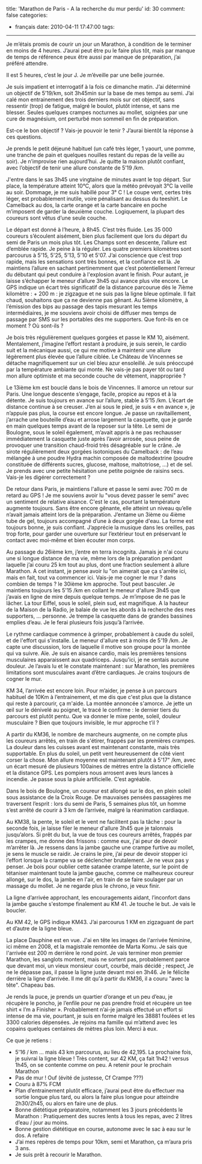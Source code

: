 title: 'Marathon de Paris - A la recherche du mur perdu'
id: 30
comment: false
categories:
  - français
date: 2010-04-11 17:47:00
tags:
---

Je m’étais promis de courir un jour un Marathon, à condition de le terminer en moins de 4 heures. J’aurai peut être pu le faire plus tôt, mais par manque de temps de référence peux être aussi par manque de préparation, j’ai préféré attendre.

Il est 5 heures, c’est le jour J. Je m’éveille par une belle journée.

Je suis impatient et interrogatif à la fois ce dimanche matin. J’ai déterminé un objectif de 5’19/km, soit 3h45min sur la base de mes temps au semi. J’ai calé mon entrainement des trois derniers mois sur cet objectif, sans ressentir (trop) de fatigue, malgré le boulot, plutôt intense, et sans me blesser. Seules quelques crampes nocturnes au mollet, soignées par une cure de magnésium, ont perturbé mon sommeil en fin de préparation.

Est-ce le bon objectif ? Vais-je pouvoir le tenir ? J’aurai bientôt la réponse à ces questions.

Je prends le petit déjeuné habituel (un café très léger, 1 yaourt, une pomme, une tranche de pain et quelques nouilles restant du repas de la veille au soir). Je n’improvise rien aujourd’hui. Je quitte la maison plutôt confiant, avec l’objectif de tenir une allure constante de 5’19 /km.

J'entre dans le sas 3h45 une vingtaine de minutes avant le top départ. Sur place, la température atteint 10°C, alors que la météo prévoyait 3°C la veille au soir. Dommage, je me suis habillé pour 3° C ! Le coupe vent, certes très léger, est probablement inutile, voire pénalisant au dessus du teeshirt. Le Camelback au dos, la carte orange et la carte bancaire en poche m’imposent de garder la deuxième couche. Logiquement, la plupart des coureurs sont vêtus d’une seule couche.

Le départ est donné à l’heure, à 8h45\. C’est très fluide. Les 35 000 coureurs s’écoulent aisément, bien plus facilement que lors du départ du semi de Paris un mois plus tôt. Les Champs sont en descente, l’allure est d’emblée rapide. Je peine à la réguler. Les quatre premiers kilomètres sont parcourus à 5'15, 5'25, 5'13, 5'10 et 5'07\. J’ai conscience que c’est trop rapide, mais les sensations sont très bonnes, et la confiance est là. Je maintiens l’allure en sachant pertinemment que c’est potentiellement l’erreur du débutant qui peut conduire à l'explosion avant le finish. Pour autant, je laisse s’échapper le meneur d’allure 3h45 qui avance plus vite encore. Le GPS indique un écart très significatif de la distance parcourue dès le 7ième kilomètre : + 200 m : je zigzague et ne suis pas la ligne bleue optimale. Il fait chaud, souhaitons que ça ne devienne pas gênant. Au 5ième kilomètre, à l’émission des bips au passage des tapis mesurant les temps intermédiaires, je me souviens avoir choisi de diffuser mes temps de passage par SMS sur les portables des me supporters. Que font-ils en ce moment ? Où sont-ils ?

Je bois très régulièrement quelques gorgées et passe le KM 10, aisément. Mentalement, j’imagine l’effort restant à produire, je suis serein, le cardio suit et la mécanique aussi, ce qui me motive à maintenir une allure légèrement plus élevée que l’allure ciblée. Le Château de Vincennes se détache magnifiquement sur un ciel bleu azur ensoleillé. Je suis préoccupé par la température ambiante qui monte. Ne vais-je pas payer tôt ou tard mon allure optimiste et ma seconde couche de vêtement, inappropriée ?

Le 13ième km est bouclé dans le bois de Vincennes. Il amorce un retour sur Paris. Une longue descente s’engage, facile, propice au repos et à la détente. Je suis toujours en avance sur l’allure, stable à 5’15 /km. L’écart de distance continue à se creuser. J’en ai sous le pied, je suis « en avance », je n’appuie pas plus, la course est encore longue. Je passe un ravitaillement, j’arrache une bouteille d’eau et arrose largement la casquette, que je garde en main quelques temps avant de la reposer sur la tête. Le semi de Boulogne, sous le soleil également, m’avait appris à ne pas rechausser immédiatement la casquette juste après l’avoir arrosée, sous peine de provoquer une transition chaud-froid très désagréable sur le crâne. Je sirote régulièrement deux gorgées isotoniques du Camelback : de l’eau mélangée à une poudre Hydra machin composée de maltodextrine (poudre constituée de différents sucres, glucose, maltose, maltotriose, …) et de sel. Je prends avec une petite hésitation une petite poignée de raisins secs. Vais-je les digérer correctement ?

De retour dans Paris, je maintiens l'allure et passe le semi avec 700 m de retard au GPS ! Je me souviens avoir lu "vous devez passer le semi" avec un sentiment de relative aisance. C'est le cas, pourtant la température augmente toujours. Sans être encore gênante, elle atteint un niveau qu’elle n’avait jamais atteint lors de la préparation. J’entame un 3ième ou 4ième tube de gel, toujours accompagné d’une à deux gorgée d'eau. La forme est toujours bonne, je suis confiant. J’apprécie la musique dans les oreilles, pas trop forte, pour garder une ouverture sur l’extérieur tout en préservant le contact avec moi-même et bien écouter mon corps.

Au passage du 26ième km, j’entre en terra incognita. Jamais je n'ai couru une si longue distance de ma vie, même lors de la préparation pendant laquelle j’ai couru 25 km tout au plus, dont une fraction seulement à allure Marathon. A cet instant, je pense avoir lu "on aimerait que ça s'arrête ici, mais en fait, tout va commencer ici. Vais-je me cogner le mur ? dans combien de temps ? le 30ième km approche. Tout peut basculer. Je maintiens toujours les 5'15 /km en collant le meneur d'allure 3h45 que j’avais en ligne de mire depuis quelque temps. Je m’impose de ne pas le lâcher. La tour Eiffel, sous le soleil, plein sud, est magnifique. A la hauteur de la Maison de la Radio, je balaie de vue les abords à la recherche des mes supporters, … personne. Je trempe la casquette dans de grandes bassines emplies d’eau. Je le ferai plusieurs fois jusqu’à l’arrivée.

Le rythme cardiaque commence à grimper, probablement à caude du soleil, et de l'effort qui s'installe. Le meneur d'allure est à moins de 5'19 /km. Je capte une discussion, lors de laquelle il motive son groupe pour la montée qui va suivre. Aïe. Je suis en aisance cardio, mais les premières tensions musculaires apparaissent aux quadriceps. Jusqu'ici, je ne sentais aucune douleur. Je l’avais lu et le constate maintenant : sur Marathon, les premières limitations sont musculaires avant d’être cardiaques. Je crains toujours de cogner le mur.

KM 34, l’arrivée est encore loin. Pour m’aider, je pense à un parcours habituel de 10Km à l’entrainement, et me dis que c'est plus que la distance qui reste à parcourir, ça m'aide. La montée annoncée s'amorce. Je jette un œil sur le dénivelé au poignet, le tracé le confirme : le dernier tiers du parcours est plutôt pentu. Que va donner le mixe pente, soleil, douleur musculaire ? Bien que toujours invisible, le mur approche t’il ?

A partir du KM36, le nombre de marcheurs augmente, on ne compte plus les coureurs arrêtés, en train de s'étirer, frappés par les premières crampes. La douleur dans les cuisses avant est maintenant constante, mais très supportable. En plus du soleil, un petit vent heureusement de côté vient corser la chose. Mon allure moyenne est maintenant plutôt à 5'17" /km, avec un écart mesuré de plusieurs 100aines de mètres entre la distance officielle et la distance GPS. Les pompiers nous arrosent aves leurs lances à incendie. Je passe sous la pluie artificielle. C’est agréable.

Dans le bois de Boulogne, un coureur est allongé sur le dos, en plein soleil sous assistance de la Croix Rouge. De mauvaises pensées passagères me traversent l’esprit : lors du semi de Paris, 5 semaines plus tôt, un homme s’est arrêté de courir à 3 km de l’arrivée, malgré la réanimation cardiaque.

Au KM38, la pente, le soleil et le vent ne facilitent pas la tâche : pour la seconde fois, je laisse filer le meneur d'allure 3h45 que je talonnais jusqu’alors. Si prêt du but, la vue de tous ces coureurs arrêtés, frappés par les crampes, me donne des frissons : comme eux, j'ai peur de devoir m’arrêter là. Je ressens dans la jambe gauche une crampe furtive au mollet, je sens le muscle se raidir. Je crains le pire, j’ai peur de devoir stopper ici l’effort lorsque la crampe va se déclencher brutalement. Je ne veux pas y penser. Je bois pour oublier cette satanée crampe latente, sur le point de tétaniser maintenant toute la jambe gauche, comme ce malheureux coureur allongé, sur le dos, la jambe en l'air, en train de se faire soulager par un massage du mollet. Je ne regarde plus le chrono, je veux finir.

La ligne d’arrivée approchant, les encouragements aidant, l’inconfort dans la jambe gauche s'estompe finalement au KM 41\. Je touche le but. Je vais le boucler.

Au KM 42, le GPS indique KM43\. J’ai parcourus 1 KM en zigzaguant de part et d’autre de la ligne bleue.

La place Dauphine est en vue. J'ai en tête les images de l'arrivée féminine, ici même en 2008, et la magistrale remontée de Marta Komu. Je sais que l'arrivée est 200 m derrière le rond point. Je vais terminer mon premier Marathon, les sanglots montent, mais ne sortent pas, probablement parce que devant moi, un vieux monsieur court, courbé, mais décidé ; respect, Je ne le dépasse pas, il passe la ligne juste devant moi en 3h46\. Je le félicite derrière la ligne d’arrivée. Il me dit qu'à partir du KM36, il a couru "avec la tête". Chapeau bas.

Je rends la puce, je prends un quartier d’orange et un peu d’eau, je récupère le poncho, je l’enfile pour ne pas prendre froid et récupère un tee shirt « I’m a Finisher ». Probablement n’ai-je jamais effectué un effort si intense de ma vie, pourtant, je suis en forme malgré les 38881 foulées et les 3300 calories dépensées. Je rejoins ma famille qui m’attend avec les copains quelques centaines de mètres plus loin. Merci à eux.

Ce que je retiens :

*   5'16 / km ... mais 43 km parcourus, au lieu de 42,195\. La prochaine fois, je suivrai la ligne bleue ! Très content, sur 42 KM, ça fait 1h42 ! versus 1h45, on se contente comme on peu. A retenir pour le prochain Marathon
*   Pas de mur ! Ouf (évité de justesse, Cf Crampe ???)
*   Couru à 87% FCM
*   Plan d’entrainement plutôt efficace, j’aurai peut être du effectuer ma sortie longue plus tard, ou alors la faire plus longue pour atteindre 2h30/2h45, ou alors en faire une de plus.
*   Bonne diététique préparatoire, notamment les 3 jours précédents le Marathon : Pratiquement des sucres lents à tous les repas, avec 2 litres d’eau / jour au moins.
*   Bonne gestion diététique en course, autonome avec le sac à eau sur le dos. A refaire
*   J’ai mes repères de temps pour 10km, semi et Marathon, ça m’aura pris 3 ans.
*   Je suis prêt à recourir le Marathon.